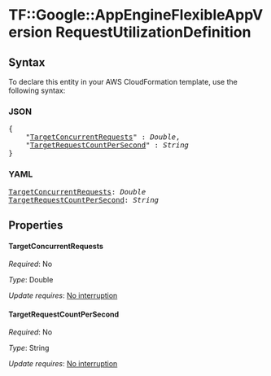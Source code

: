 # TF::Google::AppEngineFlexibleAppVersion RequestUtilizationDefinition

## Syntax

To declare this entity in your AWS CloudFormation template, use the following syntax:

### JSON

<pre>
{
    "<a href="#targetconcurrentrequests" title="TargetConcurrentRequests">TargetConcurrentRequests</a>" : <i>Double</i>,
    "<a href="#targetrequestcountpersecond" title="TargetRequestCountPerSecond">TargetRequestCountPerSecond</a>" : <i>String</i>
}
</pre>

### YAML

<pre>
<a href="#targetconcurrentrequests" title="TargetConcurrentRequests">TargetConcurrentRequests</a>: <i>Double</i>
<a href="#targetrequestcountpersecond" title="TargetRequestCountPerSecond">TargetRequestCountPerSecond</a>: <i>String</i>
</pre>

## Properties

#### TargetConcurrentRequests

_Required_: No

_Type_: Double

_Update requires_: [No interruption](https://docs.aws.amazon.com/AWSCloudFormation/latest/UserGuide/using-cfn-updating-stacks-update-behaviors.html#update-no-interrupt)

#### TargetRequestCountPerSecond

_Required_: No

_Type_: String

_Update requires_: [No interruption](https://docs.aws.amazon.com/AWSCloudFormation/latest/UserGuide/using-cfn-updating-stacks-update-behaviors.html#update-no-interrupt)

